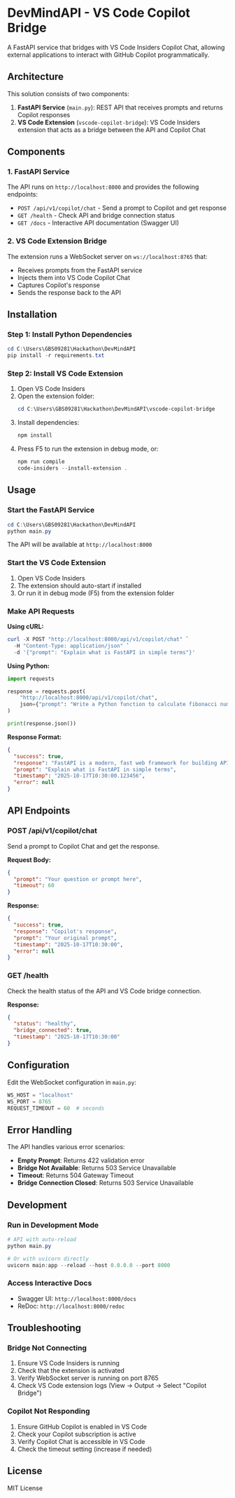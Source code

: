 # DevMindAPI - VS Code Copilot Bridge

A FastAPI service that bridges with VS Code Insiders Copilot Chat, allowing external applications to interact with GitHub Copilot programmatically.

## Architecture

This solution consists of two components:

1. **FastAPI Service** (`main.py`): REST API that receives prompts and returns Copilot responses
2. **VS Code Extension** (`vscode-copilot-bridge`): VS Code Insiders extension that acts as a bridge between the API and Copilot Chat

## Components

### 1. FastAPI Service

The API runs on `http://localhost:8000` and provides the following endpoints:

- `POST /api/v1/copilot/chat` - Send a prompt to Copilot and get response
- `GET /health` - Check API and bridge connection status
- `GET /docs` - Interactive API documentation (Swagger UI)

### 2. VS Code Extension Bridge

The extension runs a WebSocket server on `ws://localhost:8765` that:
- Receives prompts from the FastAPI service
- Injects them into VS Code Copilot Chat
- Captures Copilot's response
- Sends the response back to the API

## Installation

### Step 1: Install Python Dependencies

```powershell
cd C:\Users\GBS09281\Hackathon\DevMindAPI
pip install -r requirements.txt
```

### Step 2: Install VS Code Extension

1. Open VS Code Insiders
2. Open the extension folder:
   ```powershell
   cd C:\Users\GBS09281\Hackathon\DevMindAPI\vscode-copilot-bridge
   ```
3. Install dependencies:
   ```powershell
   npm install
   ```
4. Press F5 to run the extension in debug mode, or:
   ```powershell
   npm run compile
   code-insiders --install-extension .
   ```

## Usage

### Start the FastAPI Service

```powershell
cd C:\Users\GBS09281\Hackathon\DevMindAPI
python main.py
```

The API will be available at `http://localhost:8000`

### Start the VS Code Extension

1. Open VS Code Insiders
2. The extension should auto-start if installed
3. Or run it in debug mode (F5) from the extension folder

### Make API Requests

**Using cURL:**

```powershell
curl -X POST "http://localhost:8000/api/v1/copilot/chat" `
  -H "Content-Type: application/json" `
  -d '{"prompt": "Explain what is FastAPI in simple terms"}'
```

**Using Python:**

```python
import requests

response = requests.post(
    "http://localhost:8000/api/v1/copilot/chat",
    json={"prompt": "Write a Python function to calculate fibonacci numbers"}
)

print(response.json())
```

**Response Format:**

```json
{
  "success": true,
  "response": "FastAPI is a modern, fast web framework for building APIs...",
  "prompt": "Explain what is FastAPI in simple terms",
  "timestamp": "2025-10-17T10:30:00.123456",
  "error": null
}
```

## API Endpoints

### POST /api/v1/copilot/chat

Send a prompt to Copilot Chat and get the response.

**Request Body:**
```json
{
  "prompt": "Your question or prompt here",
  "timeout": 60
}
```

**Response:**
```json
{
  "success": true,
  "response": "Copilot's response",
  "prompt": "Your original prompt",
  "timestamp": "2025-10-17T10:30:00",
  "error": null
}
```

### GET /health

Check the health status of the API and VS Code bridge connection.

**Response:**
```json
{
  "status": "healthy",
  "bridge_connected": true,
  "timestamp": "2025-10-17T10:30:00"
}
```

## Configuration

Edit the WebSocket configuration in `main.py`:

```python
WS_HOST = "localhost"
WS_PORT = 8765
REQUEST_TIMEOUT = 60  # seconds
```

## Error Handling

The API handles various error scenarios:

- **Empty Prompt**: Returns 422 validation error
- **Bridge Not Available**: Returns 503 Service Unavailable
- **Timeout**: Returns 504 Gateway Timeout
- **Bridge Connection Closed**: Returns 503 Service Unavailable

## Development

### Run in Development Mode

```powershell
# API with auto-reload
python main.py

# Or with uvicorn directly
uvicorn main:app --reload --host 0.0.0.0 --port 8000
```

### Access Interactive Docs

- Swagger UI: `http://localhost:8000/docs`
- ReDoc: `http://localhost:8000/redoc`

## Troubleshooting

### Bridge Not Connecting

1. Ensure VS Code Insiders is running
2. Check that the extension is activated
3. Verify WebSocket server is running on port 8765
4. Check VS Code extension logs (View -> Output -> Select "Copilot Bridge")

### Copilot Not Responding

1. Ensure GitHub Copilot is enabled in VS Code
2. Check your Copilot subscription is active
3. Verify Copilot Chat is accessible in VS Code
4. Check the timeout setting (increase if needed)

## License

MIT License
